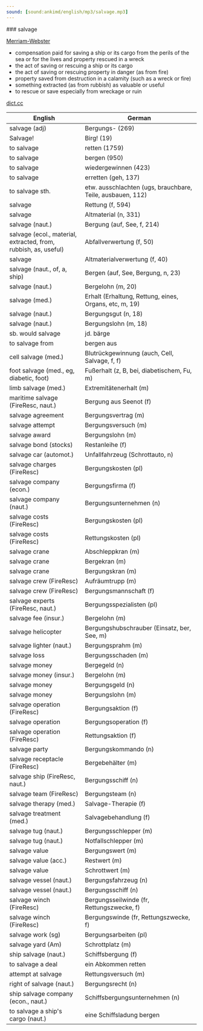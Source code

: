 ```yaml
---
sound: [sound:ankimd/english/mp3/salvage.mp3]
---
```


\### salvage

[Merriam-Webster](https://www.merriam-webster.com/dictionary/salvage)

- compensation paid for saving a ship or its cargo from the perils of the sea or for the lives and property rescued in a wreck
- the act of saving or rescuing a ship or its cargo
- the act of saving or rescuing property in danger (as from fire)
- property saved from destruction in a calamity (such as a wreck or fire)
- something extracted (as from rubbish) as valuable or useful
- to rescue or save especially from wreckage or ruin

[dict.cc](https://www.dict.cc/salvage)

| English        | German       |
| -------------- | ------------ |
| salvage (adj) | Bergungs- (269) |
| Salvage! | Birg! (19) |
| to salvage | retten (1759) |
| to salvage | bergen (950) |
| to salvage | wiedergewinnen (423) |
| to salvage | erretten (geh, 137) |
| to salvage sth. | etw. ausschlachten (ugs, brauchbare, Teile, ausbauen, 112) |
| salvage | Rettung (f, 594) |
| salvage | Altmaterial (n, 331) |
| salvage (naut.) | Bergung (auf, See, f, 214) |
| salvage (ecol., material, extracted, from, rubbish, as, useful) | Abfallverwertung (f, 50) |
| salvage | Altmaterialverwertung (f, 40) |
| salvage (naut., of, a, ship) | Bergen (auf, See, Bergung, n, 23) |
| salvage (naut.) | Bergelohn (m, 20) |
| salvage (med.) | Erhalt (Erhaltung, Rettung, eines, Organs, etc, m, 19) |
| salvage (naut.) | Bergungsgut (n, 18) |
| salvage (naut.) | Bergungslohn (m, 18) |
| sb. would salvage | jd. bärge |
| to salvage from | bergen aus |
| cell salvage <CS> (med.) | Blutrückgewinnung (auch, Cell, Salvage, f, f) |
| foot salvage (med., eg, diabetic, foot) | Fußerhalt (z, B, bei, diabetischem, Fu, m) |
| limb salvage (med.) | Extremitätenerhalt (m) |
| maritime salvage (FireResc, naut.) | Bergung aus Seenot (f) |
| salvage agreement | Bergungsvertrag (m) |
| salvage attempt | Bergungsversuch (m) |
| salvage award | Bergungslohn (m) |
| salvage bond (stocks) | Restanleihe (f) |
| salvage car (automot.) | Unfallfahrzeug (Schrottauto, n) |
| salvage charges (FireResc) | Bergungskosten (pl) |
| salvage company (econ.) | Bergungsfirma (f) |
| salvage company (naut.) | Bergungsunternehmen (n) |
| salvage costs (FireResc) | Bergungskosten (pl) |
| salvage costs (FireResc) | Rettungskosten (pl) |
| salvage crane | Abschleppkran (m) |
| salvage crane | Bergekran (m) |
| salvage crane | Bergungskran (m) |
| salvage crew (FireResc) | Aufräumtrupp (m) |
| salvage crew (FireResc) | Bergungsmannschaft (f) |
| salvage experts (FireResc, naut.) | Bergungsspezialisten (pl) |
| salvage fee (insur.) | Bergelohn (m) |
| salvage helicopter | Bergungshubschrauber (Einsatz, ber, See, m) |
| salvage lighter (naut.) | Bergungsprahm (m) |
| salvage loss | Bergungsschaden (m) |
| salvage money | Bergegeld (n) |
| salvage money (insur.) | Bergelohn (m) |
| salvage money | Bergungsgeld (n) |
| salvage money | Bergungslohn (m) |
| salvage operation (FireResc) | Bergungsaktion (f) |
| salvage operation | Bergungsoperation (f) |
| salvage operation (FireResc) | Rettungsaktion (f) |
| salvage party | Bergungskommando (n) |
| salvage receptacle (FireResc) | Bergebehälter (m) |
| salvage ship (FireResc, naut.) | Bergungsschiff (n) |
| salvage team (FireResc) | Bergungsteam (n) |
| salvage therapy (med.) | Salvage-Therapie (f) |
| salvage treatment (med.) | Salvagebehandlung (f) |
| salvage tug (naut.) | Bergungsschlepper (m) |
| salvage tug (naut.) | Notfallschlepper (m) |
| salvage value | Bergungswert (m) |
| salvage value (acc.) | Restwert (m) |
| salvage value | Schrottwert (m) |
| salvage vessel (naut.) | Bergungsfahrzeug (n) |
| salvage vessel (naut.) | Bergungsschiff (n) |
| salvage winch (FireResc) | Bergungsseilwinde (fr, Rettungszwecke, f) |
| salvage winch (FireResc) | Bergungswinde (fr, Rettungszwecke, f) |
| salvage work (sg) | Bergungsarbeiten (pl) |
| salvage yard (Am) | Schrottplatz (m) |
| ship salvage (naut.) | Schiffsbergung (f) |
| to salvage a deal | ein Abkommen retten |
| attempt at salvage | Rettungsversuch (m) |
| right of salvage (naut.) | Bergungsrecht (n) |
| ship salvage company (econ., naut.) | Schiffsbergungsunternehmen (n) |
| to salvage a ship's cargo (naut.) | eine Schiffsladung bergen |

